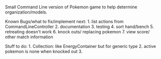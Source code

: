 Small Command Line version of Pokemon game to help determine organization/models.

Known Bugs/what to fix/implement next:
    1. list actions from CommandLineController
    2. documentation
    3. testing
    4. sort hand/bench
    5. retreating doesn't work
    6. knock outs/ replacing pokemon
    7. view score/ other match information

Stuff to do:
    1. Collection: like EnergyContainer but for generic type
    2. active pokemon is none when knocked out
    3. 